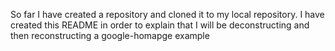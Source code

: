So far I have created a repository and cloned it to my local repository. I have created this README in order to explain that I will be deconstructing and then reconstructing a google-homapge example